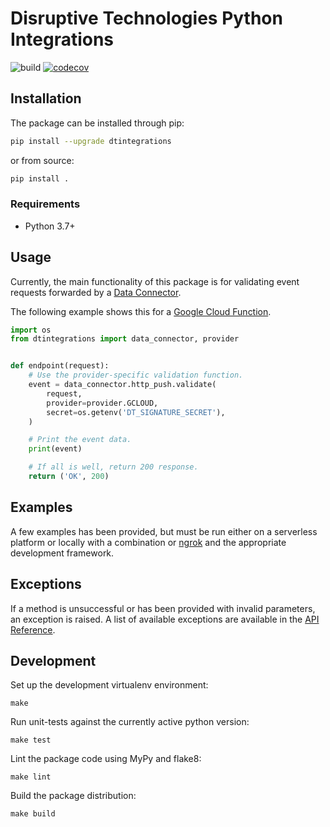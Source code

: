 # Disruptive Technologies Python Integrations

![build](https://github.com/disruptive-technologies/python-integrations/actions/workflows/build.yml/badge.svg)
[![codecov](https://codecov.io/gh/disruptive-technologies/python-integrations/branch/main/graph/badge.svg?token=KX0W7H6ALS)](https://codecov.io/gh/disruptive-technologies/python-integrations)

## Installation

The package can be installed through pip:

```sh
pip install --upgrade dtintegrations
```

or from source:

```sh
pip install .
```

### Requirements

- Python 3.7+

## Usage
Currently, the main functionality of this package is for validating event requests forwarded by a [Data Connector](https://developer.disruptive-technologies.com/docs/data-connectors/introduction-to-data-connector).  

The following example shows this for a [Google Cloud Function](https://cloud.google.com/functions).
```python
import os
from dtintegrations import data_connector, provider


def endpoint(request):
    # Use the provider-specific validation function.
    event = data_connector.http_push.validate(
        request,
        provider=provider.GCLOUD,
        secret=os.getenv('DT_SIGNATURE_SECRET'),
    )

    # Print the event data.
    print(event)

    # If all is well, return 200 response.
    return ('OK', 200)
```

## Examples
A few examples has been provided, but must be run either on a serverless platform or locally with a combination or [ngrok](https://developer.disruptive-technologies.com/docs/data-connectors/development-guides/local-development-with-ngrok) and the appropriate development framework.

## Exceptions
If a method is unsuccessful or has been provided with invalid parameters, an exception is raised. A list of available exceptions are available in the [API Reference](https://developer.disruptive-technologies.com/api/libraries/python/errors.html).

## Development
Set up the development virtualenv environment:
```
make
```

Run unit-tests against the currently active python version:
```
make test
```

Lint the package code using MyPy and flake8:
```
make lint
```

Build the package distribution:
```
make build
```

